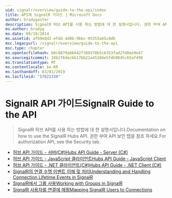 ```yaml
---
uid: signalr/overview/guide-to-the-api/index
title: API에 SignalR 가이드 | Microsoft Docs
author: bradygaster
description: SignalR 허브 API를 사용 하는 방법에 대 한 설명서입니다. 권한 부여 API 보안 탭을 참조 하세요.
ms.author: bradyg
ms.date: 09/19/2014
ms.assetid: af69e8d2-efdd-4d0b-9bbc-95353a65c0db
msc.legacyurl: /signalr/overview/guide-to-the-api
msc.type: chapter
ms.openlocfilehash: b0c8879a66642f389378b5c6353fad2fd0ae9e47
ms.sourcegitcommit: 24b1f6decbb17bb22a45166e5fdb0845c65af498
ms.translationtype: MT
ms.contentlocale: ko-KR
ms.lasthandoff: 03/01/2019
ms.locfileid: "57021330"
---
```

<a name="signalr-guide-to-the-api"></a><span data-ttu-id="4bc87-104">SignalR API 가이드</span><span class="sxs-lookup"><span data-stu-id="4bc87-104">SignalR Guide to the API</span></span>
====================
> <span data-ttu-id="4bc87-105">SignalR 허브 API를 사용 하는 방법에 대 한 설명서입니다.</span><span class="sxs-lookup"><span data-stu-id="4bc87-105">Documentation on how to use the SignalR Hubs API.</span></span> <span data-ttu-id="4bc87-106">권한 부여 API 보안 탭을 참조 하세요.</span><span class="sxs-lookup"><span data-stu-id="4bc87-106">For authorization API, see the Security tab.</span></span>


- [<span data-ttu-id="4bc87-107">허브 API 가이드 - 서버(C#)</span><span class="sxs-lookup"><span data-stu-id="4bc87-107">Hubs API Guide - Server (C#)</span></span>](hubs-api-guide-server.md)
- [<span data-ttu-id="4bc87-108">허브 API 가이드 - JavaScript 클라이언트</span><span class="sxs-lookup"><span data-stu-id="4bc87-108">Hubs API Guide - JavaScript Client</span></span>](hubs-api-guide-javascript-client.md)
- [<span data-ttu-id="4bc87-109">허브 API 가이드 - .NET 클라이언트(C#)</span><span class="sxs-lookup"><span data-stu-id="4bc87-109">Hubs API Guide - .NET Client (C#)</span></span>](hubs-api-guide-net-client.md)
- [<span data-ttu-id="4bc87-110">SignalR의 연결 수명 이벤트 이해 및 처리</span><span class="sxs-lookup"><span data-stu-id="4bc87-110">Understanding and Handling Connection Lifetime Events in SignalR</span></span>](handling-connection-lifetime-events.md)
- [<span data-ttu-id="4bc87-111">SignalR에서 그룹 사용</span><span class="sxs-lookup"><span data-stu-id="4bc87-111">Working with Groups in SignalR</span></span>](working-with-groups.md)
- [<span data-ttu-id="4bc87-112">SignalR 사용자를 연결에 매핑</span><span class="sxs-lookup"><span data-stu-id="4bc87-112">Mapping SignalR Users to Connections</span></span>](mapping-users-to-connections.md)
